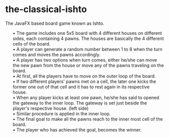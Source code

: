 # the-classical-ishto
The JavaFX based board game known as Ishto.<br>

<ul> 
&bull; The game includes one 5x5 board with 4 different houses on different sides, each containing 4 pawns. The houses are basically the 4 different cells of the board.<br> 
&bull; A player can generate a random number between 1 to 8 when the turn comes and moves the pawns accordingly. <br>
&bull; A player has two options when turn comes, either he/she can move the new pawn from the house or move any of the pawns traveling on the board.<br> 
&bull; At first, all the players have to move on the outer loop of the board.<br> 
&bull; If two different players' pawns met on a cell, the later one kicks the former one out of that cell and it has to rest again in its respective house.<br>
&bull; When any player kicks at least one pawn, he/she has said to opened the gateway to the inner loop. The gateway is set just beside the player's respective house. (left side) <br>
&bull; Similar procedure is applied in the inner loop. <br>
&bull; The final goal to make all the pawns reach to the inner most cell of the board.<br>
&bull; The player who has achieved the goal, becomes the winner.
</ul>
